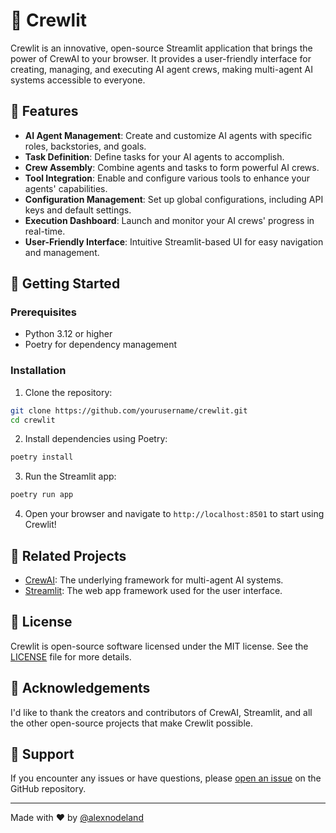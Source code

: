 # 🚣 Crewlit

Crewlit is an innovative, open-source Streamlit application that brings the power of CrewAI to your browser. It provides a user-friendly interface for creating, managing, and executing AI agent crews, making multi-agent AI systems accessible to everyone.

## 🌟 Features

- **AI Agent Management**: Create and customize AI agents with specific roles, backstories, and goals.
- **Task Definition**: Define tasks for your AI agents to accomplish.
- **Crew Assembly**: Combine agents and tasks to form powerful AI crews.
- **Tool Integration**: Enable and configure various tools to enhance your agents' capabilities.
- **Configuration Management**: Set up global configurations, including API keys and default settings.
- **Execution Dashboard**: Launch and monitor your AI crews' progress in real-time.
- **User-Friendly Interface**: Intuitive Streamlit-based UI for easy navigation and management.

## 🚀 Getting Started

### Prerequisites

- Python 3.12 or higher
- Poetry for dependency management

### Installation

1. Clone the repository:

```bash
git clone https://github.com/yourusername/crewlit.git
cd crewlit
```

2. Install dependencies using Poetry:

```bash
poetry install
```

3. Run the Streamlit app:

```bash
poetry run app
```

4. Open your browser and navigate to `http://localhost:8501` to start using Crewlit!

## 🔗 Related Projects

- [CrewAI](https://github.com/joaomdmoura/crewAI): The underlying framework for multi-agent AI systems.
- [Streamlit](https://github.com/streamlit/streamlit): The web app framework used for the user interface.

## 📄 License

Crewlit is open-source software licensed under the MIT license. See the [LICENSE](LICENSE) file for more details.

## 🙏 Acknowledgements

I'd like to thank the creators and contributors of CrewAI, Streamlit, and all the other open-source projects that make Crewlit possible.

## 🤝 Support

If you encounter any issues or have questions, please [open an issue](https://github.com/yourusername/crewlit/issues) on the GitHub repository.

---

Made with ❤️ by [@alexnodeland](https://github.com/alexnodeland)